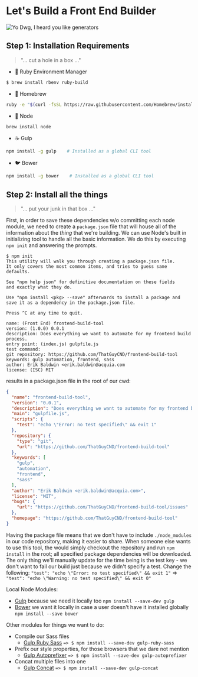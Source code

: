 # Let's Build a Front End Builder

![Yo Dwg, I heard you like generators](http://furzeface.com/_assets/images/blog/yo_dawg_generators.jpg)

## Step 1: Installation Requirements
> "... cut a hole in a box ..."

* :gem: Ruby Environment Manager
```bash
$ brew install rbenv ruby-build
```
* :beer: Homebrew
```bash
ruby -e "$(curl -fsSL https://raw.githubusercontent.com/Homebrew/install/master/install)"
```
* :mega: Node
```bash
brew install node
```
* :coffee: Gulp
```bash
npm install -g gulp    # Installed as a global CLI tool
```
* :bird: Bower
```bash
npm install -g bower    # Installed as a global CLI tool
```

## Step 2: Install all the things
> "... put your junk in that box ..."

First, in order to save these dependencies w/o committing each node module, we need to create a `package.json` file that will house all of the information about the _thing_ that we're building. We can use Node's built in initializing tool to handle all the basic information. We do this by executing `npm init` and answering the prompts.

```shell
$ npm init
This utility will walk you through creating a package.json file.
It only covers the most common items, and tries to guess sane defaults.

See "npm help json" for definitive documentation on these fields
and exactly what they do.

Use "npm install <pkg> --save" afterwards to install a package and
save it as a dependency in the package.json file.

Press ^C at any time to quit.

name: (Front End) frontend-build-tool
version: (1.0.0) 0.0.1
description: Does everything we want to automate for my frontend build process.
entry point: (index.js) gulpfile.js
test command:
git repository: https://github.com/ThatGuyCND/frontend-build-tool
keywords: gulp automation, frontend, sass
author: Erik Baldwin <erik.baldwin@acquia.com
license: (ISC) MIT
```

results in a package.json file in the root of our cwd:

```json
{
  "name": "frontend-build-tool",
  "version": "0.0.1",
  "description": "Does everything we want to automate for my frontend build process.",
  "main": "gulpfile.js",
  "scripts": {
    "test": "echo \"Error: no test specified\" && exit 1"
  },
  "repository": {
    "type": "git",
    "url": "https://github.com/ThatGuyCND/frontend-build-tool"
  },
  "keywords": [
    "gulp",
    "automation",
    "frontend",
    "sass"
  ],
  "author": "Erik Baldwin <erik.baldwin@acquia.com>",
  "license": "MIT",
  "bugs": {
    "url": "https://github.com/ThatGuyCND/frontend-build-tool/issues"
  },
  "homepage": "https://github.com/ThatGuyCND/frontend-build-tool"
}
```

Having the package file means that we don't have to include `./node_modules` in our code repository, making it easier to share. When someone else wants to use this tool, the would simply checkout the repository and run `npm install` in the root; all specified package dependencies will be downloaded. The only thing we'll manually update for the time being is the test key - we don't want to fail our build just because we didn't specify a test. Change the following: `"test": "echo \"Error: no test specified\" && exit 1"` => `"test": "echo \"Warning: no test specified\" && exit 0"`

Local Node Modules:
  * [Gulp](http://gulpjs.com/) because we need it locally too `npm install --save-dev gulp`
  * [Bower](http://bower.io/) we want it locally in case a user doesn't have it installed globally `npm install --save bower`

Other modules for things we want to do:
  * Compile our Sass files
    * [Gulp Ruby Sass](https://www.npmjs.com/package/gulp-ruby-sass) `=> $ npm install --save-dev gulp-ruby-sass`
  * Prefix our style properties, for those browsers that we dare not mention
    * [Gulp Autoprefixer](https://www.npmjs.com/package/gulp-autoprefixer) `=> $ npm install --save-dev gulp-autoprefixer`
  * Concat multiple files into one
    * [Gulp Concat](https://github.com/wearefractal/gulp-concat) `=> $ npm install --save-dev gulp-concat`

